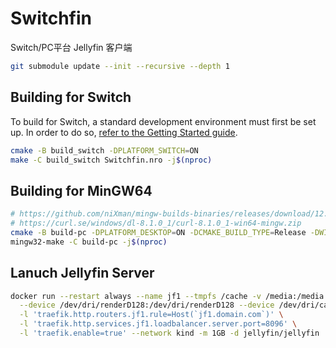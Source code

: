 # Switchfin

Switch/PC平台 Jellyfin 客户端

```bash
git submodule update --init --recursive --depth 1
```

## Building for Switch

To build for Switch, a standard development environment must first be set up. In order to do so, [refer to the Getting Started guide](https://devkitpro.org/wiki/Getting_Started).

```bash
cmake -B build_switch -DPLATFORM_SWITCH=ON
make -C build_switch Switchfin.nro -j$(nproc)
```

## Building for MinGW64

```bash
# https://github.com/niXman/mingw-builds-binaries/releases/download/12.2.0-rt_v10-rev2/x86_64-12.2.0-release-posix-seh-msvcrt-rt_v10-rev2.7z
# https://curl.se/windows/dl-8.1.0_1/curl-8.1.0_1-win64-mingw.zip
cmake -B build-pc -DPLATFORM_DESKTOP=ON -DCMAKE_BUILD_TYPE=Release -DWIN32_TERMINAL=ON -G "MinGW Makefiles"
mingw32-make -C build-pc -j$(nproc)
```

## Lanuch Jellyfin Server

```bash
docker run --restart always --name jf1 --tmpfs /cache -v /media:/media \
  --device /dev/dri/renderD128:/dev/dri/renderD128 --device /dev/dri/card0:/dev/dri/card0 \
  -l 'traefik.http.routers.jf1.rule=Host(`jf1.domain.com`)' \
  -l 'traefik.http.services.jf1.loadbalancer.server.port=8096' \
  -l 'traefik.enable=true' --network kind -m 1GB -d jellyfin/jellyfin
```
